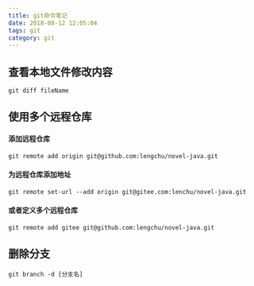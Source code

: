 ```yaml
---
title: git命令笔记
date: 2018-08-12 12:05:04
tags: git
category: git
---
```


## 查看本地文件修改内容
`git diff fileName`

## 使用多个远程仓库

#### 添加远程仓库
`git remote add origin git@github.com:lengchu/novel-java.git`

#### 为远程仓库添加地址
`git remote set-url --add origin git@gitee.com:lenchu/novel-java.git`

#### 或者定义多个远程仓库
`git remote add gitee git@github.com:lengchu/novel-java.git`

## 删除分支
`git branch -d [分支名]`